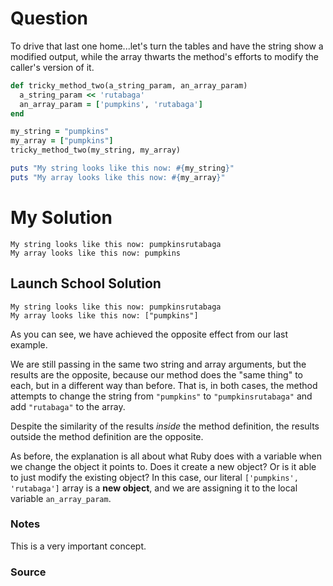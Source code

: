 # Question

To drive that last one home...let's turn the tables and have the string show a modified output, while the array thwarts the method's efforts to modify the caller's version of it.

```ruby
def tricky_method_two(a_string_param, an_array_param)
  a_string_param << 'rutabaga'
  an_array_param = ['pumpkins', 'rutabaga']
end

my_string = "pumpkins"
my_array = ["pumpkins"]
tricky_method_two(my_string, my_array)

puts "My string looks like this now: #{my_string}"
puts "My array looks like this now: #{my_array}"
```

# My Solution

```plaintext
My string looks like this now: pumpkinsrutabaga
My array looks like this now: pumpkins
```

## Launch School Solution

```other
My string looks like this now: pumpkinsrutabaga
My array looks like this now: ["pumpkins"]
```

As you can see, we have achieved the opposite effect from our last example.

We are still passing in the same two string and array arguments, but the results are the opposite, because our method does the "same thing" to each, but in a different way than before. That is, in both cases, the method attempts to change the string from `"pumpkins"` to `"pumpkinsrutabaga"` and add `"rutabaga"` to the array.

Despite the similarity of the results *inside* the method definition, the results outside the method definition are the opposite.

As before, the explanation is all about what Ruby does with a variable when we change the object it points to. Does it create a new object? Or is it able to just modify the existing object? In this case, our literal `['pumpkins', 'rutabaga']` array is a **new object**, and we are assigning it to the local variable `an_array_param`.

### Notes

This is a very important concept.

### Source

